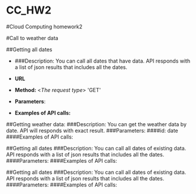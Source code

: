 # CC_HW2
#Cloud Computing homework2

#Call to weather data

##Getting all dates
* ###Description:
You can call all dates that have data. API responds with a list of json results that includes all the dates.
* **URL**
* **Method:**
  <_The request type_>
  'GET'
* **Parameters**:

* **Examples of API calls:**


##Getting weather data:
###Description:
You can get the weather data by date. API will responds with exact result.
###Parameters: 
####id: date <YYYYMMDD>
####Examples of API calls:


##Getting all dates
###Description:
You can call all dates of existing data. API responds with a list of json results that includes all the dates.
####Parameters:
####Examples of API calls:


##Getting all dates
###Description:
You can call all dates of existing data. API responds with a list of json results that includes all the dates.
####Parameters:
####Examples of API calls:
